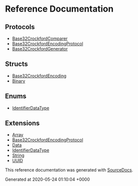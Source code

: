# Reference Documentation

## Protocols

-   [Base32CrockfordComparer](protocols/Base32CrockfordComparer.md)
-   [Base32CrockfordEncodingProtocol](protocols/Base32CrockfordEncodingProtocol.md)
-   [Base32CrockfordGenerator](protocols/Base32CrockfordGenerator.md)

## Structs

-   [Base32CrockfordEncoding](structs/Base32CrockfordEncoding.md)
-   [Binary](structs/Binary.md)

## Enums

-   [IdentifierDataType](enums/IdentifierDataType.md)

## Extensions

-   [Array](extensions/Array.md)
-   [Base32CrockfordEncodingProtocol](extensions/Base32CrockfordEncodingProtocol.md)
-   [Data](extensions/Data.md)
-   [IdentifierDataType](extensions/IdentifierDataType.md)
-   [String](extensions/String.md)
-   [UUID](extensions/UUID.md)

This reference documentation was generated with
[SourceDocs](https://github.com/eneko/SourceDocs).

Generated at 2020-05-24 01:10:04 +0000
